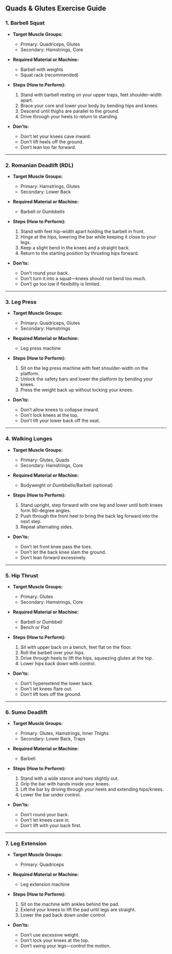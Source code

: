 ## Quads & Glutes Exercise Guide

### 1. Barbell Squat

* **Target Muscle Groups:**

  * Primary: Quadriceps, Glutes
  * Secondary: Hamstrings, Core

* **Required Material or Machine:**

  * Barbell with weights
  * Squat rack (recommended)

* **Steps (How to Perform):**

  1. Stand with barbell resting on your upper traps, feet shoulder-width apart.
  2. Brace your core and lower your body by bending hips and knees.
  3. Descend until thighs are parallel to the ground.
  4. Drive through your heels to return to standing.

* **Don'ts:**

  * Don’t let your knees cave inward.
  * Don’t lift heels off the ground.
  * Don’t lean too far forward.

---

### 2. Romanian Deadlift (RDL)

* **Target Muscle Groups:**

  * Primary: Hamstrings, Glutes
  * Secondary: Lower Back

* **Required Material or Machine:**

  * Barbell or Dumbbells

* **Steps (How to Perform):**

  1. Stand with feet hip-width apart holding the barbell in front.
  2. Hinge at the hips, lowering the bar while keeping it close to your legs.
  3. Keep a slight bend in the knees and a straight back.
  4. Return to the starting position by thrusting hips forward.

* **Don'ts:**

  * Don’t round your back.
  * Don’t turn it into a squat—knees should not bend too much.
  * Don’t go too low if flexibility is limited.

---

### 3. Leg Press

* **Target Muscle Groups:**

  * Primary: Quadriceps, Glutes
  * Secondary: Hamstrings

* **Required Material or Machine:**

  * Leg press machine

* **Steps (How to Perform):**

  1. Sit on the leg press machine with feet shoulder-width on the platform.
  2. Unlock the safety bars and lower the platform by bending your knees.
  3. Press the weight back up without locking your knees.

* **Don'ts:**

  * Don’t allow knees to collapse inward.
  * Don’t lock knees at the top.
  * Don’t lift your lower back off the seat.

---

### 4. Walking Lunges

* **Target Muscle Groups:**

  * Primary: Glutes, Quads
  * Secondary: Hamstrings, Core

* **Required Material or Machine:**

  * Bodyweight or Dumbbells/Barbell (optional)

* **Steps (How to Perform):**

  1. Stand upright, step forward with one leg and lower until both knees form 90-degree angles.
  2. Push through the front heel to bring the back leg forward into the next step.
  3. Repeat alternating sides.

* **Don'ts:**

  * Don’t let front knee pass the toes.
  * Don’t let the back knee slam the ground.
  * Don’t lean forward excessively.

---

### 5. Hip Thrust

* **Target Muscle Groups:**

  * Primary: Glutes
  * Secondary: Hamstrings, Core

* **Required Material or Machine:**

  * Barbell or Dumbbell
  * Bench or Pad

* **Steps (How to Perform):**

  1. Sit with upper back on a bench, feet flat on the floor.
  2. Roll the barbell over your hips.
  3. Drive through heels to lift the hips, squeezing glutes at the top.
  4. Lower hips back down with control.

* **Don'ts:**

  * Don’t hyperextend the lower back.
  * Don’t let knees flare out.
  * Don’t lift toes off the ground.

---

### 6. Sumo Deadlift

* **Target Muscle Groups:**

  * Primary: Glutes, Hamstrings, Inner Thighs
  * Secondary: Lower Back, Traps

* **Required Material or Machine:**

  * Barbell

* **Steps (How to Perform):**

  1. Stand with a wide stance and toes slightly out.
  2. Grip the bar with hands inside your knees.
  3. Lift the bar by driving through your heels and extending hips/knees.
  4. Lower the bar under control.

* **Don'ts:**

  * Don’t round your back.
  * Don’t let knees cave in.
  * Don’t lift with your back first.

---

### 7. Leg Extension

* **Target Muscle Groups:**

  * Primary: Quadriceps

* **Required Material or Machine:**

  * Leg extension machine

* **Steps (How to Perform):**

  1. Sit on the machine with ankles behind the pad.
  2. Extend your knees to lift the pad until legs are straight.
  3. Lower the pad back down under control.

* **Don'ts:**

  * Don’t use excessive weight.
  * Don’t lock your knees at the top.
  * Don’t swing your legs—control the motion.

